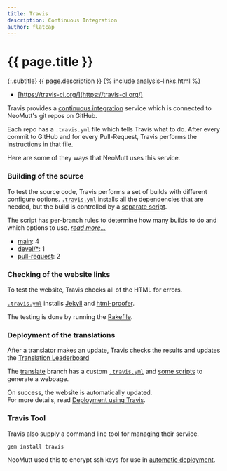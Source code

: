 ```yaml
---
title: Travis
description: Continuous Integration
author: flatcap
---
```


# {{ page.title }}

{:.subtitle}
{{ page.description }}
{% include analysis-links.html %}

- [https://travis-ci.org/](https://travis-ci.org/)

Travis provides a [continuous integration](https://en.wikipedia.org/wiki/Continuous_integration)
service which is connected to NeoMutt's git repos on GitHub.

Each repo has a `.travis.yml` file which tells Travis what to do.  After every
commit to GitHub and for every Pull-Request, Travis performs the instructions
in that file.

Here are some of they ways that NeoMutt uses this service.

### Building of the source

To test the source code, Travis performs a set of builds with different
configure options.
[`.travis.yml`](https://github.com/neomutt/neomutt/blob/main/.travis.yml)
installs all the dependencies that are needed, but the build is controlled by a
[separate script](https://github.com/neomutt/travis-build/blob/main/build).

The script has per-branch rules to determine how many builds to do and which
options to use.  [_read more..._](https://github.com/neomutt/travis-build#travis-configs)

- [main](https://github.com/neomutt/travis-build/blob/main/main.txt): 4
- [devel/\*](https://github.com/neomutt/travis-build/blob/main/devel.txt): 1
- [pull-request](https://github.com/neomutt/travis-build/blob/main/pull-request.txt): 2

### Checking of the website links

To test the website, Travis checks all of the HTML for errors.

[`.travis.yml`](https://github.com/neomutt/neomutt.github.io/blob/main/.travis.yml)
installs [Jekyll](https://jekyllrb.com/) and
[html-proofer](https://github.com/gjtorikian/html-proofer#htmlproofer).

The testing is done by running the
[Rakefile](https://github.com/neomutt/neomutt.github.io/blob/main/Rakefile).

### Deployment of the translations

After a translator makes an update, Travis checks the results and updates the
[Translation Leaderboard](https://neomutt.org/translate)

The [translate](https://github.com/neomutt/neomutt/tree/translate)
branch has a custom
[`.travis.yml`](https://github.com/neomutt/neomutt/blob/translate/.travis.yml)
and [some scripts](https://github.com/neomutt/neomutt/tree/translate/.travis)
to generate a webpage.

On success, the website is automatically updated.  
For more details, read [Deployment using Travis](/dev/deploy).

### Travis Tool

Travis also supply a command line tool for managing their service.

```sh
gem install travis
```

NeoMutt used this to encrypt ssh keys for use in [automatic deployment](/dev/deploy).

